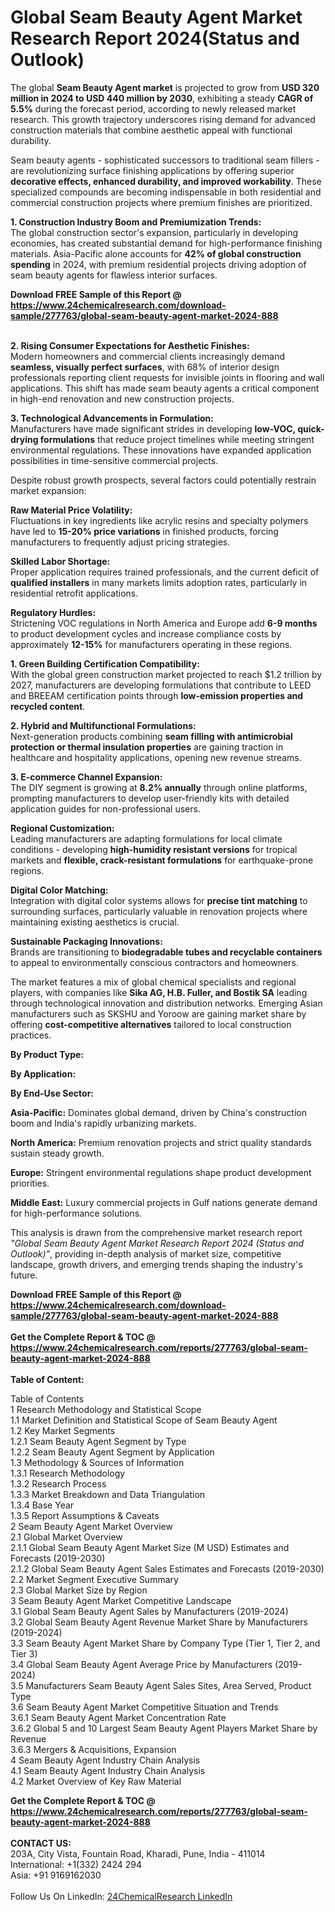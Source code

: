 <h1>Global Seam Beauty Agent Market Research Report 2024(Status and Outlook)</h1><p>The global <strong>Seam Beauty Agent market</strong> is projected to grow from <strong>USD 320 million in 2024 to USD 440 million by 2030</strong>, exhibiting a steady <strong>CAGR of 5.5%</strong> during the forecast period, according to newly released market research. This growth trajectory underscores rising demand for advanced construction materials that combine aesthetic appeal with functional durability.</p><p>Seam beauty agents - sophisticated successors to traditional seam fillers - are revolutionizing surface finishing applications by offering superior <strong>decorative effects, enhanced durability, and improved workability</strong>. These specialized compounds are becoming indispensable in both residential and commercial construction projects where premium finishes are prioritized.</p><p><strong>1. Construction Industry Boom and Premiumization Trends:<br></strong>The global construction sector's expansion, particularly in developing economies, has created substantial demand for high-performance finishing materials. Asia-Pacific alone accounts for <strong>42% of global construction spending</strong> in 2024, with premium residential projects driving adoption of seam beauty agents for flawless interior surfaces.</p><div><b>Download FREE Sample of this Report @ 
            <a href="https://www.24chemicalresearch.com/download-sample/277763/global-seam-beauty-agent-market-2024-888">
            https://www.24chemicalresearch.com/download-sample/277763/global-seam-beauty-agent-market-2024-888</a></b></div><br><p><strong>2. Rising Consumer Expectations for Aesthetic Finishes:<br></strong>Modern homeowners and commercial clients increasingly demand <strong>seamless, visually perfect surfaces</strong>, with 68% of interior design professionals reporting client requests for invisible joints in flooring and wall applications. This shift has made seam beauty agents a critical component in high-end renovation and new construction projects.</p><p><strong>3. Technological Advancements in Formulation:<br></strong>Manufacturers have made significant strides in developing <strong>low-VOC, quick-drying formulations</strong> that reduce project timelines while meeting stringent environmental regulations. These innovations have expanded application possibilities in time-sensitive commercial projects.</p><p>Despite robust growth prospects, several factors could potentially restrain market expansion:</p><p><strong>Raw Material Price Volatility:<br></strong>Fluctuations in key ingredients like acrylic resins and specialty polymers have led to <strong>15-20% price variations</strong> in finished products, forcing manufacturers to frequently adjust pricing strategies.</p><p><strong>Skilled Labor Shortage:<br></strong>Proper application requires trained professionals, and the current deficit of <strong>qualified installers</strong> in many markets limits adoption rates, particularly in residential retrofit applications.</p><p><strong>Regulatory Hurdles:<br></strong>Strictening VOC regulations in North America and Europe add <strong>6-9 months</strong> to product development cycles and increase compliance costs by approximately <strong>12-15%</strong> for manufacturers operating in these regions.</p><p><strong>1. Green Building Certification Compatibility:<br></strong>With the global green construction market projected to reach $1.2 trillion by 2027, manufacturers are developing formulations that contribute to LEED and BREEAM certification points through <strong>low-emission properties and recycled content</strong>.</p><p><strong>2. Hybrid and Multifunctional Formulations:<br></strong>Next-generation products combining <strong>seam filling with antimicrobial protection or thermal insulation properties</strong> are gaining traction in healthcare and hospitality applications, opening new revenue streams.</p><p><strong>3. E-commerce Channel Expansion:<br></strong>The DIY segment is growing at <strong>8.2% annually</strong> through online platforms, prompting manufacturers to develop user-friendly kits with detailed application guides for non-professional users.</p><p><strong>Regional Customization:<br></strong>Leading manufacturers are adapting formulations for local climate conditions - developing <strong>high-humidity resistant versions</strong> for tropical markets and <strong>flexible, crack-resistant formulations</strong> for earthquake-prone regions.</p><p><strong>Digital Color Matching:<br></strong>Integration with digital color systems allows for <strong>precise tint matching</strong> to surrounding surfaces, particularly valuable in renovation projects where maintaining existing aesthetics is crucial.</p><p><strong>Sustainable Packaging Innovations:<br></strong>Brands are transitioning to <strong>biodegradable tubes and recyclable containers</strong> to appeal to environmentally conscious contractors and homeowners.</p><p>The market features a mix of global chemical specialists and regional players, with companies like <strong>Sika AG, H.B. Fuller, and Bostik SA</strong> leading through technological innovation and distribution networks. Emerging Asian manufacturers such as SKSHU and Yoroow are gaining market share by offering <strong>cost-competitive alternatives</strong> tailored to local construction practices.</p><p><strong>By Product Type:</strong></p><p><strong>By Application:</strong></p><p><strong>By End-Use Sector:</strong></p><p><strong>Asia-Pacific:</strong> Dominates global demand, driven by China's construction boom and India's rapidly urbanizing markets.</p><p><strong>North America:</strong> Premium renovation projects and strict quality standards sustain steady growth.</p><p><strong>Europe:</strong> Stringent environmental regulations shape product development priorities.</p><p><strong>Middle East:</strong> Luxury commercial projects in Gulf nations generate demand for high-performance solutions.</p><p>This analysis is drawn from the comprehensive market research report <em>"Global Seam Beauty Agent Market Research Report 2024 (Status and Outlook)"</em>, providing in-depth analysis of market size, competitive landscape, growth drivers, and emerging trends shaping the industry's future.</p><div><b>Download FREE Sample of this Report @ 
            <a href="https://www.24chemicalresearch.com/download-sample/277763/global-seam-beauty-agent-market-2024-888">
            https://www.24chemicalresearch.com/download-sample/277763/global-seam-beauty-agent-market-2024-888</a></b></div><br><div><b>Get the Complete Report & TOC @ 
            <a href="https://www.24chemicalresearch.com/reports/277763/global-seam-beauty-agent-market-2024-888">
            https://www.24chemicalresearch.com/reports/277763/global-seam-beauty-agent-market-2024-888</a></b></div><br>
            <b>Table of Content:</b><p>Table of Contents<br />
1 Research Methodology and Statistical Scope<br />
1.1 Market Definition and Statistical Scope of Seam Beauty Agent<br />
1.2 Key Market Segments<br />
1.2.1 Seam Beauty Agent Segment by Type<br />
1.2.2 Seam Beauty Agent Segment by Application<br />
1.3 Methodology & Sources of Information<br />
1.3.1 Research Methodology<br />
1.3.2 Research Process<br />
1.3.3 Market Breakdown and Data Triangulation<br />
1.3.4 Base Year<br />
1.3.5 Report Assumptions & Caveats<br />
2 Seam Beauty Agent Market Overview<br />
2.1 Global Market Overview<br />
2.1.1 Global Seam Beauty Agent Market Size (M USD) Estimates and Forecasts (2019-2030)<br />
2.1.2 Global Seam Beauty Agent Sales Estimates and Forecasts (2019-2030)<br />
2.2 Market Segment Executive Summary<br />
2.3 Global Market Size by Region<br />
3 Seam Beauty Agent Market Competitive Landscape<br />
3.1 Global Seam Beauty Agent Sales by Manufacturers (2019-2024)<br />
3.2 Global Seam Beauty Agent Revenue Market Share by Manufacturers (2019-2024)<br />
3.3 Seam Beauty Agent Market Share by Company Type (Tier 1, Tier 2, and Tier 3)<br />
3.4 Global Seam Beauty Agent Average Price by Manufacturers (2019-2024)<br />
3.5 Manufacturers Seam Beauty Agent Sales Sites, Area Served, Product Type<br />
3.6 Seam Beauty Agent Market Competitive Situation and Trends<br />
3.6.1 Seam Beauty Agent Market Concentration Rate<br />
3.6.2 Global 5 and 10 Largest Seam Beauty Agent Players Market Share by Revenue<br />
3.6.3 Mergers & Acquisitions, Expansion<br />
4 Seam Beauty Agent Industry Chain Analysis<br />
4.1 Seam Beauty Agent Industry Chain Analysis<br />
4.2 Market Overview of Key Raw Material</p><div><b>Get the Complete Report & TOC @ 
            <a href="https://www.24chemicalresearch.com/reports/277763/global-seam-beauty-agent-market-2024-888">
            https://www.24chemicalresearch.com/reports/277763/global-seam-beauty-agent-market-2024-888</a></b></div><br><b>CONTACT US:</b><br>
            203A, City Vista, Fountain Road, Kharadi, Pune, India - 411014<br>
            International: +1(332) 2424 294<br>
            Asia: +91 9169162030 <br><br>
            Follow Us On LinkedIn: <a href="https://www.linkedin.com/company/24chemicalresearch/">24ChemicalResearch LinkedIn</a>